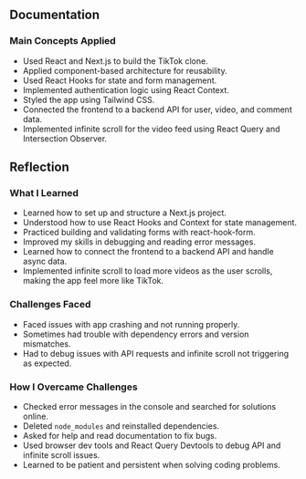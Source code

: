 ## Documentation

### Main Concepts Applied

- Used React and Next.js to build the TikTok clone.
- Applied component-based architecture for reusability.
- Used React Hooks for state and form management.
- Implemented authentication logic using React Context.
- Styled the app using Tailwind CSS.
- Connected the frontend to a backend API for user, video, and comment data.
- Implemented infinite scroll for the video feed using React Query and Intersection Observer.

## Reflection

### What I Learned

- Learned how to set up and structure a Next.js project.
- Understood how to use React Hooks and Context for state management.
- Practiced building and validating forms with react-hook-form.
- Improved my skills in debugging and reading error messages.
- Learned how to connect the frontend to a backend API and handle async data.
- Implemented infinite scroll to load more videos as the user scrolls, making the app feel more like TikTok.

### Challenges Faced

- Faced issues with app crashing and not running properly.
- Sometimes had trouble with dependency errors and version mismatches.
- Had to debug issues with API requests and infinite scroll not triggering as expected.

### How I Overcame Challenges

- Checked error messages in the console and searched for solutions online.
- Deleted `node_modules` and reinstalled dependencies.
- Asked for help and read documentation to fix bugs.
- Used browser dev tools and React Query Devtools to debug API and infinite scroll issues.
- Learned to be patient and persistent when solving coding problems.

